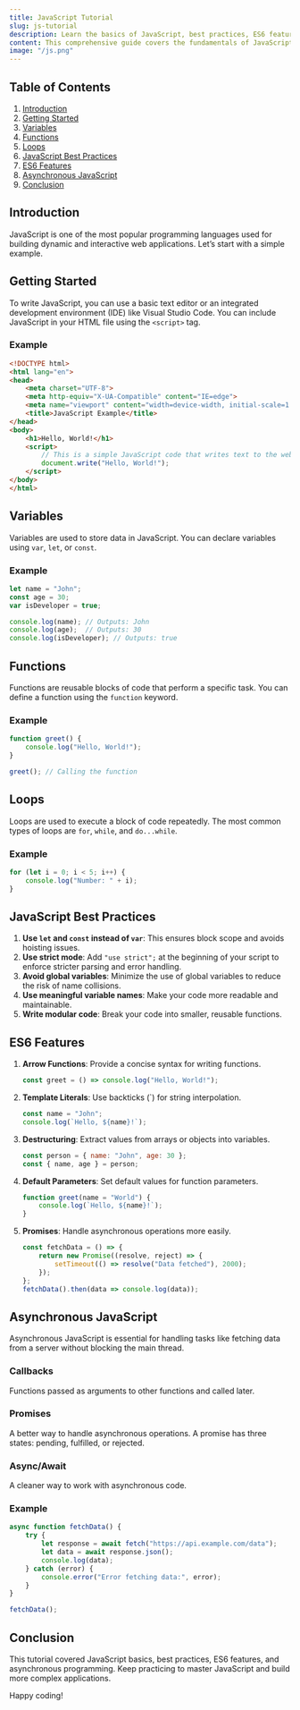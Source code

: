 ```yaml
---
title: JavaScript Tutorial
slug: js-tutorial
description: Learn the basics of JavaScript, best practices, ES6 features, and asynchronous JavaScript concepts.
content: This comprehensive guide covers the fundamentals of JavaScript along with advanced concepts to help you write efficient code.
image: "/js.png"
---
```



## Table of Contents

1. [Introduction](#introduction)
2. [Getting Started](#getting-started)
3. [Variables](#variables)
4. [Functions](#functions)
5. [Loops](#loops)
6. [JavaScript Best Practices](#javascript-best-practices)
7. [ES6 Features](#es6-features)
8. [Asynchronous JavaScript](#asynchronous-javascript)
9. [Conclusion](#conclusion)

## Introduction

JavaScript is one of the most popular programming languages used for building dynamic and interactive web applications. Let’s start with a simple example.

## Getting Started

To write JavaScript, you can use a basic text editor or an integrated development environment (IDE) like Visual Studio Code. You can include JavaScript in your HTML file using the `<script>` tag.

### Example

```html
<!DOCTYPE html>
<html lang="en">
<head>
    <meta charset="UTF-8">
    <meta http-equiv="X-UA-Compatible" content="IE=edge">
    <meta name="viewport" content="width=device-width, initial-scale=1.0">
    <title>JavaScript Example</title>
</head>
<body>
    <h1>Hello, World!</h1>
    <script>
        // This is a simple JavaScript code that writes text to the web page
        document.write("Hello, World!");
    </script>
</body>
</html>
```

## Variables

Variables are used to store data in JavaScript. You can declare variables using `var`, `let`, or `const`.

### Example

```javascript
let name = "John";
const age = 30;
var isDeveloper = true;

console.log(name); // Outputs: John
console.log(age);  // Outputs: 30
console.log(isDeveloper); // Outputs: true
```

## Functions

Functions are reusable blocks of code that perform a specific task. You can define a function using the `function` keyword.

### Example

```javascript
function greet() {
    console.log("Hello, World!");
}

greet(); // Calling the function
```

## Loops

Loops are used to execute a block of code repeatedly. The most common types of loops are `for`, `while`, and `do...while`.

### Example

```javascript
for (let i = 0; i < 5; i++) {
    console.log("Number: " + i);
}
```

## JavaScript Best Practices

1. **Use `let` and `const` instead of `var`**: This ensures block scope and avoids hoisting issues.
2. **Use strict mode**: Add `"use strict";` at the beginning of your script to enforce stricter parsing and error handling.
3. **Avoid global variables**: Minimize the use of global variables to reduce the risk of name collisions.
4. **Use meaningful variable names**: Make your code more readable and maintainable.
5. **Write modular code**: Break your code into smaller, reusable functions.

## ES6 Features

1. **Arrow Functions**: Provide a concise syntax for writing functions.
   ```javascript
   const greet = () => console.log("Hello, World!");
   ```
2. **Template Literals**: Use backticks (`) for string interpolation.
   ```javascript
   const name = "John";
   console.log(`Hello, ${name}!`);
   ```
3. **Destructuring**: Extract values from arrays or objects into variables.
   ```javascript
   const person = { name: "John", age: 30 };
   const { name, age } = person;
   ```
4. **Default Parameters**: Set default values for function parameters.
   ```javascript
   function greet(name = "World") {
       console.log(`Hello, ${name}!`);
   }
   ```
5. **Promises**: Handle asynchronous operations more easily.
   ```javascript
   const fetchData = () => {
       return new Promise((resolve, reject) => {
           setTimeout(() => resolve("Data fetched"), 2000);
       });
   };
   fetchData().then(data => console.log(data));
   ```

## Asynchronous JavaScript

Asynchronous JavaScript is essential for handling tasks like fetching data from a server without blocking the main thread.

### Callbacks

Functions passed as arguments to other functions and called later.

### Promises

A better way to handle asynchronous operations. A promise has three states: pending, fulfilled, or rejected.

### Async/Await

A cleaner way to work with asynchronous code.

### Example

```javascript
async function fetchData() {
    try {
        let response = await fetch("https://api.example.com/data");
        let data = await response.json();
        console.log(data);
    } catch (error) {
        console.error("Error fetching data:", error);
    }
}

fetchData();
```

## Conclusion

This tutorial covered JavaScript basics, best practices, ES6 features, and asynchronous programming. Keep practicing to master JavaScript and build more complex applications.

Happy coding!
